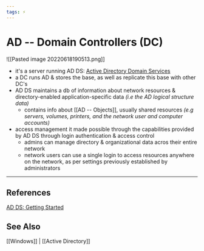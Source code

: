 ```yaml
---
tags: ⚡
---
```


# AD -- Domain Controllers (DC)

![[Pasted image 20220618190513.png]]
- it's a server running AD DS: [Active Directory Domain Services](https://docs.microsoft.com/en-us/windows-server/identity/ad-ds/get-started/virtual-dc/active-directory-domain-services-overview)
- a DC runs AD & stores the base, as well as replicate this base with other DC's
- AD DS maintains a db of information about network resources & directory-enabled application-specific data *(i.e the AD logical structure data)*
	- contains info about [[AD -- Objects]], usually shared resources *(e.g servers, volumes, printers, and the network user and computer accounts)*
- access management it made possible through the capabilities provided by AD DS through login authentication & access control 
	- admins can manage directory & organizational data acros their entire network
	- network users can use a single login to access resources anywhere on the network, as per settings previously established by administrators


---

## References
[AD DS: Getting Started](https://docs.microsoft.com/en-us/windows-server/identity/ad-ds/ad-ds-getting-started)

## See Also
[[Windows]] | [[Active Directory]]

